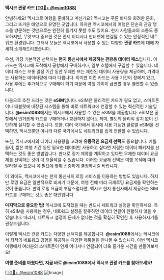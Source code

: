**멕시코 관광 카드 [[TG💪+ @esim1088](https://t.me/s/esim1088)]**

안녕하세요! 멕시코로 여행을 준비하고 계신가요? 멕시코는 푸른 바다와 화려한 문화, 그리고 뜨거운 태양으로 유명한 곳입니다. 하지만 멕시코에서의 여행은 단순히 관광 명소를 방문하는 것만으로는 완전히 즐기지 못할 수도 있어요. 현지 사람들과의 소통도 중요하지만, 무엇보다 중요한 것은 언제 어디서나 인터넷에 연결될 수 있는 안정적인 네트워크 환경입니다. 그래서 오늘은 멕시코에서 사용할 수 있는 다양한 **관광 카드**에 대해 자세히 소개해드리겠습니다.

우선, 가장 기본적인 선택지는 **현지 통신사에서 제공하는 관광용 데이터 패스**입니다. 이 카드는 멕시코에 도착해서 공항에서 구매하거나, 일부 호텔에서 구입할 수 있습니다. 데이터 패스는 보통 일정 기간 동안 무제한 또는 제한된 데이터 사용량을 제공하며, 가격대는 사용하는 데이터량에 따라 다릅니다. 하지만 이런 카드는 사용 기간이 정해져 있고, 사용 후에는 추가적으로 구매해야 하기 때문에 여행 계획이 급변할 경우 불편할 수 있습니다.

다음으로 추천 드리는 것은 **eSIM**입니다. eSIM은 물리적인 카드가 필요 없고, 스마트폰이나 태블릿에 내장된 시스템을 통해 바로 네트워크에 연결할 수 있는 혁신적인 기술입니다. **@esim1088**에서는 멕시코에서 사용할 수 있는 eSIM을 제공합니다. eSIM은 공항에서 번거롭게 카드를 구매하거나 교환하지 않아도 되며, 별도의 물리적 장치 없이 간단하게 설치할 수 있습니다. 또한, 여러 국가에서 동시에 사용 가능한 글로벌 eSIM을 선택하면, 멕시코뿐만 아니라 다른 국가에서도 네트워크를 쉽게 전환할 수 있습니다.

또한, 멕시코에서의 데이터 사용량을 고려해 **유동적인 요금제 선택**도 중요합니다. 예를 들어, 짧은 여행 기간 동안 필요한 데이터만 사용하고 싶다면 저렴한 데이터 패키지를 선택하는 것도 좋은 방법입니다. 반대로 장기 체류를 계획하고 있다면 무제한 데이터 요금제를 선택하는 것이 더 효율적일 수 있습니다. 이러한 요금제 선택은 여행 목적에 따라 달라질 수 있으니 꼭 필요에 맞춰 신중하게 결정하시길 바랍니다.

이 외에도, 멕시코에서는 현지 통신사의 로밍 서비스를 이용하는 방법도 있습니다. 하지만 로밍 요금은 일반적으로 비싸기 때문에, 여행 전에 미리 국제로밍 요금제를 확인하는 것이 좋습니다. 만약 로밍 요금이 부담스럽다면, 멕시코 현지 통신사에서 제공하는 SIM 카드를 구매하는 것도 좋은 대안입니다.

**마지막으로 중요한 팁!** 멕시코에 도착했을 때는 반드시 네트워크 설정을 확인하세요. 특히 eSIM을 사용하는 경우, 네트워크 설정을 잘못하면 데이터 연결이 원활하지 않을 수 있습니다. 따라서, 네트워크 설정이 문제가 없다는 것을 확실히 확인한 후 사용하시기를 권장드립니다.

이렇게 멕시코 관광 카드는 다양한 선택지를 제공합니다. **@esim1088**에서는 멕시코에서 최적의 네트워크 경험을 제공하는 다양한 제품들을 만나볼 수 있습니다. 이번 멕시코 여행에서 여러분의 스마트폰이 언제 어디서나 연결되어 더욱 즐거운 시간을 만들어보세요!

**여행 준비를 마쳤다면, 지금 바로 @esim1088에서 멕시코 관광 카드를 찾아보세요!**

[[TG💪+ @esim1088](https://t.me/s/esim1088) ![Image](https://i.postimg.cc/Y0z9fWf4/image.png)]